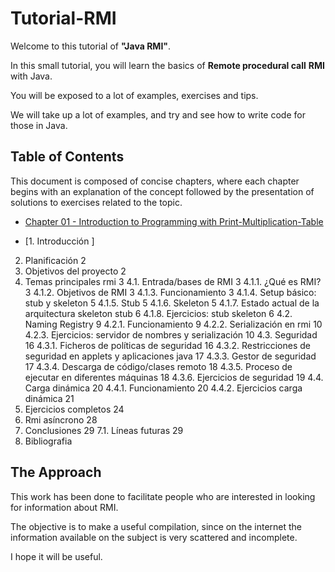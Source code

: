 # Tutorial-RMI
Welcome to this tutorial of **"Java RMI"**. 

In this small tutorial, you will learn the basics of  **Remote procedural call** **RMI** with Java. 

You will be exposed to a lot of examples, exercises and tips. 

We will take up a lot of examples, and try and see how to write code for those in Java. 


## Table of Contents

This document is composed of concise chapters, where each chapter begins with an explanation of the concept followed by the presentation of solutions to exercises related to the topic.

* [Chapter 01 - Introduction to Programming with Print-Multiplication-Table](#introduction-to-programming-with-print-multiplication-table)

* [1. Introducción ]
2. Planificación 2
3. Objetivos del proyecto 2
4. Temas principales rmi 3
4.1. Entrada/bases de RMI 3
4.1.1. ¿Qué es RMI? 3
4.1.2. Objetivos de RMI 3
4.1.3. Funcionamiento 3
4.1.4. Setup básico: stub y skeleton 5
4.1.5. Stub 5
4.1.6. Skeleton 5
4.1.7. Estado actual de la arquitectura skeleton stub 6
4.1.8. Ejercicios: stub skeleton 6
4.2. Naming Registry 9
4.2.1. Funcionamiento 9
4.2.2. Serialización en rmi 10
4.2.3. Ejercicios: servidor de nombres y serialización 10
4.3. Seguridad 16
4.3.1. Ficheros de políticas de seguridad 16
4.3.2. Restricciones de seguridad en applets y aplicaciones java 17
4.3.3. Gestor de seguridad 17
4.3.4. Descarga de código/clases remoto 18
4.3.5. Proceso de ejecutar en diferentes máquinas 18
4.3.6. Ejercicios de seguridad 19
4.4. Carga dinámica 20
4.4.1. Funcionamiento 20
4.4.2. Ejercicios carga dinámica 21
5. Ejercicios completos 24
6. Rmi asíncrono 28
7. Conclusiones 29
7.1. Líneas futuras 29
8. Bibliografia


## The Approach

This work has been done to facilitate people who are interested in looking for information about RMI. 

The objective is to make a useful compilation, since on the internet the information available on the subject is very scattered and incomplete.

I hope it will be useful.




